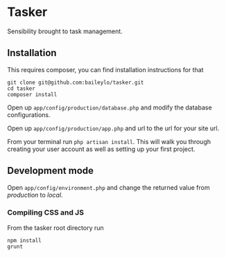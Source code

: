 # Tasker

Sensibility brought to task management.

## Installation

This requires composer, you can find installation instructions for that

```
git clone git@github.com:baileylo/tasker.git
cd tasker
composer install
```

Open up `app/config/production/database.php` and modify the database configurations.

Open up `app/config/production/app.php` and url to the url for your site url.

From your terminal run `php artisan install`. This will walk you through creating your user account as well as setting up your first project.

## Development mode

Open `app/config/environment.php` and change the returned value from *production* to *local*.

### Compiling CSS and JS

From the tasker root directory run

```
npm install
grunt
``` 




